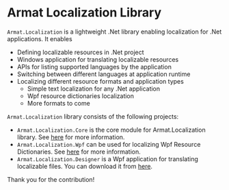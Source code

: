 # Armat Localization Library

`Armat.Localization` is a lightweight .Net library enabling localization for .Net applications. It enables
- Defining localizable resources in .Net project
- Windows application for translating localizable resources
- APIs for listing supported languages by the application
- Switching between different languages at application runtime
- Localizing different resource formats and application types
	- Simple text localization for any .Net application
	- Wpf resource dictionaries localization
	- More formats to come

`Armat.Localization` library consists of the following projects:
- `Armat.Localization.Core` is the core module for Armat.Localization library. See [here](https://github.com/ar-mat/Localization/tree/main/Localization.Core) for more information.
- `Armat.Localization.Wpf` can be used for localizing Wpf Resource Dictionaries. See [here](https://github.com/ar-mat/toolset/tree/main/Localization/Localization.Wpf) for more information.
- `Armat.Localization.Designer` is a Wpf application for translating localizable files. You can download it from [here](https://github.com/ar-mat/toolset/tree/main/Localization/Localization.Designer).

Thank you for the contribution!